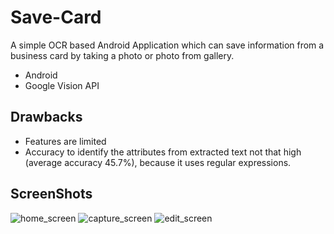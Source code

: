 # Save-Card
A simple OCR based Android Application which can save information from a business card by taking a photo or photo from gallery.

- Android 
- Google Vision API

## Drawbacks

- Features are limited
- Accuracy to identify the attributes from extracted text not that high (average accuracy 45.7%), because it uses regular expressions. 

## ScreenShots
![home_screen](https://github.com/MuizZer07/Save-Card/blob/master/screenShots/home_screen.jpg)
![capture_screen](https://github.com/MuizZer07/Save-Card/blob/master/screenShots/capturing_screen.jpg)
![edit_screen](https://github.com/MuizZer07/Save-Card/blob/master/screenShots/editing.jpg)